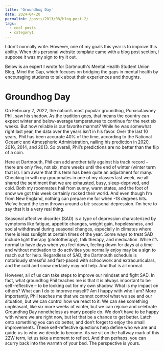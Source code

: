 ```yaml
---
title: 'Groundhog Day'
date: 2024-04-20
permalink: /posts/2013/08/blog-post-2/
tags:
  - cool posts
  - category1
---
```


I don't normally write. However, one of my goals this year is to improve this ability. When this personal website template came with a blog post section, I suppose it was my sign to try it out. 

Below is an expert I wrote for Dartmouth's Mental Health Student Union Blog, Mind the Gap, which focuses on bridging the gaps in mental health by encouraging students to talk about their experiences and thoughts. 

Groundhog Day
======

On February 2, 2022, the nation’s most popular groundhog, Punxsutawney Phil, saw his shadow. As the tradition goes, that means the country can expect winter and below-average temperatures to continue for the next six weeks. But how reliable is our favorite marmot? While he was somewhat right last year, the data over the years isn’t in his favor. Over the last 10 years, Phil has been accurate 40% of the time, according to the National Oceanic and Atmospheric Administration, nailing his prediction in 2020, 2016, 2014, and 2013. So overall, Phil’s predictions are no better than the flip of a coin. 


Here at Dartmouth, Phil can add another tally against his track record – there are only five, not six, more weeks until the end of winter (winter term that is). I am aware that this term has been quite an adjustment for many. Checking in with my groupmates in one of my classes last week, we all shared the sentiment that we are exhausted, busy, sleep-deprived, and cold. Both my roommates hail from sunny, warm states, and the foot of snow we got this week certainly rocked their world. And even though I’m from New England, nothing can prepare me for when -18 degrees hits. We’ve heard the term thrown around a bit: seasonal depression. I’m here to say that it is a very real thing.

Seasonal affective disorder (SAD) is a type of depression characterized by symptoms like fatigue, appetite changes, weight gain, hopelessness, and social withdrawal during seasonal changes, especially in climates where there is less sunlight at certain times of the year. Some ways to treat SAD include light therapy (phototherapy), talk therapy, and medication. While it’s normal to have days when you feel down, feeling down for days at a time and without motivation to do activities you normally enjoy may be a sign to reach out for help. Regardless of SAD, the Dartmouth schedule is notoriously stressful and fast-paced with schoolwork and extracurriculars, and the cold and snow certainly may not help. And that is all normal.  

However, all of us can take steps to improve our mindset and fight SAD. In fact, what groundhog Phil teaches me is that it is always important to be self-reflective – to be looking out for my own shadow. What is my impact on others? What can I do to improve myself? Am I happy with who I am? More importantly, Phil teaches me that we cannot control what we see and our situation, but we can control how we react to it. We can see something unpleasant, like six more weeks of winter, but we can rejoice and celebrate Groundhog Day nonetheless as many people do. We don’t have to be happy with where we are right now, but let that be a chance to get better. Latch onto something you can do better, and don’t forget to enjoy the small improvements. These self-reflective questions help define who we are and guide us to who we decide to become. As we sit on the halfway mark of this 22W term, let us take a moment to reflect. And then perhaps, you can scurry back into the warmth of your bed. The perspective is yours.

